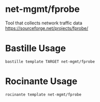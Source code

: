 # net-mgmt/fprobe
Tool that collects network traffic data
https://sourceforge.net/projects/fprobe/

# Bastille Usage
```shell
bastille template TARGET net-mgmt/fprobe
```

# Rocinante Usage
```shell
rocinante template net-mgmt/fprobe
```
